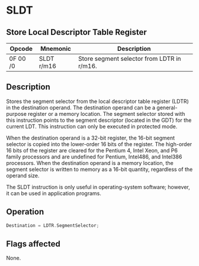 # SLDT
 
## Store Local Descriptor Table Register
 
 
|Opcode|Mnemonic|Description|
|-|-|-|
|0F 00 /0|SLDT r/m16|Store segment selector from LDTR in r/m16.|
 
## Description
 
Stores the segment selector from the local descriptor table register (LDTR) in the destination operand. The destination operand can be a general-purpose register or a memory location. The segment selector stored with this instruction points to the segment descriptor (located in the GDT) for the current LDT. This instruction can only be executed in protected mode.
 
When the destination operand is a 32-bit register, the 16-bit segment selector is copied into the lower-order 16 bits of the register. The high-order 16 bits of the register are cleared for the Pentium 4, Intel Xeon, and P6 family processors and are undefined for Pentium, Intel486, and Intel386 processors. When the destination operand is a memory location, the segment selector is written to memory as a 16-bit quantity, regardless of the operand size.
 
The SLDT instruction is only useful in operating-system software; however, it can be used in application programs.
 
 
## Operation
 
```c
Destination = LDTR.SegmentSelector;

```
 
 
## Flags affected
 
None.

 
